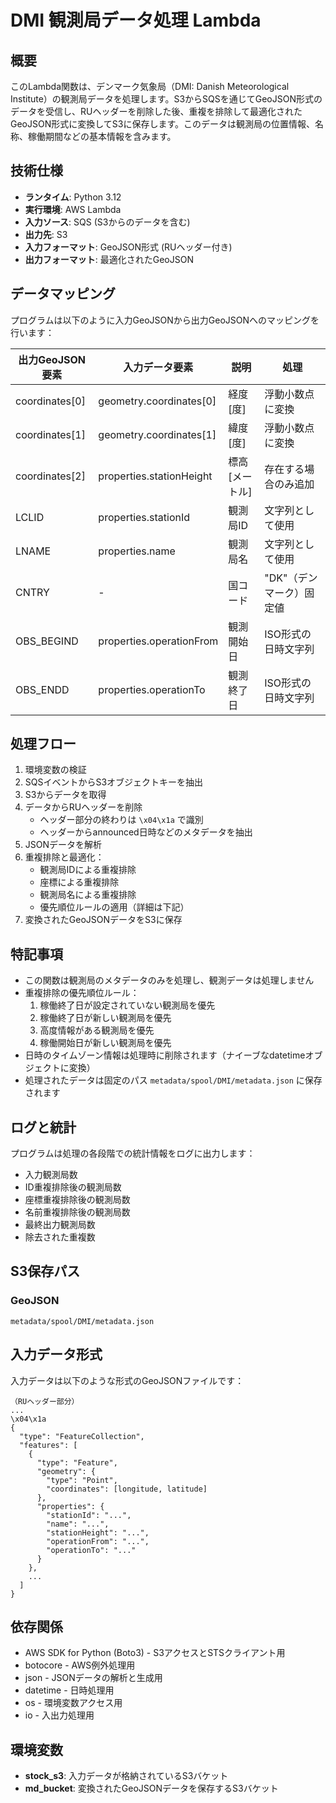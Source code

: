# DMI 観測局データ処理 Lambda

## 概要
このLambda関数は、デンマーク気象局（DMI: Danish Meteorological Institute）の観測局データを処理します。S3からSQSを通じてGeoJSON形式のデータを受信し、RUヘッダーを削除した後、重複を排除して最適化されたGeoJSON形式に変換してS3に保存します。このデータは観測局の位置情報、名称、稼働期間などの基本情報を含みます。

## 技術仕様
- **ランタイム**: Python 3.12
- **実行環境**: AWS Lambda
- **入力ソース**: SQS (S3からのデータを含む)
- **出力先**: S3
- **入力フォーマット**: GeoJSON形式 (RUヘッダー付き)
- **出力フォーマット**: 最適化されたGeoJSON

## データマッピング
プログラムは以下のように入力GeoJSONから出力GeoJSONへのマッピングを行います：

| 出力GeoJSON要素 | 入力データ要素 | 説明 | 処理 |
|--------------|----------------|----------------|----------------|
| coordinates[0] | geometry.coordinates[0] | 経度 [度] | 浮動小数点に変換 |
| coordinates[1] | geometry.coordinates[1] | 緯度 [度] | 浮動小数点に変換 |
| coordinates[2] | properties.stationHeight | 標高 [メートル] | 存在する場合のみ追加 |
| LCLID | properties.stationId | 観測局ID | 文字列として使用 |
| LNAME | properties.name | 観測局名 | 文字列として使用 |
| CNTRY | - | 国コード | "DK"（デンマーク）固定値 |
| OBS_BEGIND | properties.operationFrom | 観測開始日 | ISO形式の日時文字列 |
| OBS_ENDD | properties.operationTo | 観測終了日 | ISO形式の日時文字列 |

## 処理フロー
1. 環境変数の検証
2. SQSイベントからS3オブジェクトキーを抽出
3. S3からデータを取得
4. データからRUヘッダーを削除
   - ヘッダー部分の終わりは `\x04\x1a` で識別
   - ヘッダーからannounced日時などのメタデータを抽出
5. JSONデータを解析
6. 重複排除と最適化：
   - 観測局IDによる重複排除
   - 座標による重複排除
   - 観測局名による重複排除
   - 優先順位ルールの適用（詳細は下記）
7. 変換されたGeoJSONデータをS3に保存

## 特記事項
- この関数は観測局のメタデータのみを処理し、観測データは処理しません
- 重複排除の優先順位ルール：
  1. 稼働終了日が設定されていない観測局を優先
  2. 稼働終了日が新しい観測局を優先
  3. 高度情報がある観測局を優先
  4. 稼働開始日が新しい観測局を優先
- 日時のタイムゾーン情報は処理時に削除されます（ナイーブなdatetimeオブジェクトに変換）
- 処理されたデータは固定のパス `metadata/spool/DMI/metadata.json` に保存されます

## ログと統計
プログラムは処理の各段階での統計情報をログに出力します：
- 入力観測局数
- ID重複排除後の観測局数
- 座標重複排除後の観測局数
- 名前重複排除後の観測局数
- 最終出力観測局数
- 除去された重複数

## S3保存パス
### GeoJSON
```
metadata/spool/DMI/metadata.json
```

## 入力データ形式
入力データは以下のような形式のGeoJSONファイルです：

```
（RUヘッダー部分）
...
\x04\x1a
{
  "type": "FeatureCollection",
  "features": [
    {
      "type": "Feature",
      "geometry": {
        "type": "Point",
        "coordinates": [longitude, latitude]
      },
      "properties": {
        "stationId": "...",
        "name": "...",
        "stationHeight": "...",
        "operationFrom": "...",
        "operationTo": "..."
      }
    },
    ...
  ]
}
```

## 依存関係
- AWS SDK for Python (Boto3) - S3アクセスとSTSクライアント用
- botocore - AWS例外処理用
- json - JSONデータの解析と生成用
- datetime - 日時処理用
- os - 環境変数アクセス用
- io - 入出力処理用

## 環境変数
- **stock_s3**: 入力データが格納されているS3バケット
- **md_bucket**: 変換されたGeoJSONデータを保存するS3バケット
